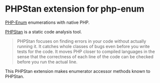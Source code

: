 # PHPStan extension for php-enum

[PHP-Enum](https://github.com/marc-mabe/php-enum) enumerations with native PHP.

[PHPStan](https://github.com/phpstan/phpstan) is a static code analysis tool.

> PHPStan focuses on finding errors in your code without actually running it.
> It catches whole classes of bugs even before you write tests for the code.
> It moves PHP closer to compiled languages in the sense that the correctness
> of each line of the code can be checked before you run the actual line.  

This PHPStan extension makes enumerator accessor methods known to PHPStan.
